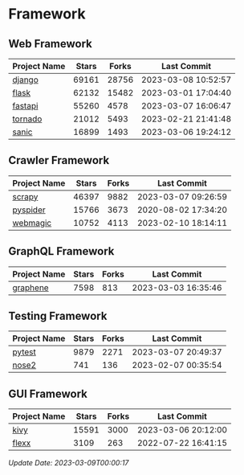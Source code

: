 # Framework

## Web Framework
| Project Name | Stars | Forks | Last Commit |
| ------------ | ----- | ----- | ----------- |
| [django](https://github.com/django/django) | 69161 | 28756 | 2023-03-08 10:52:57 |
| [flask](https://github.com/pallets/flask) | 62132 | 15482 | 2023-03-01 17:04:40 |
| [fastapi](https://github.com/tiangolo/fastapi) | 55260 | 4578 | 2023-03-07 16:06:47 |
| [tornado](https://github.com/tornadoweb/tornado) | 21012 | 5493 | 2023-02-21 21:41:48 |
| [sanic](https://github.com/sanic-org/sanic) | 16899 | 1493 | 2023-03-06 19:24:12 |

## Crawler Framework
| Project Name | Stars | Forks | Last Commit |
| ------------ | ----- | ----- | ----------- |
| [scrapy](https://github.com/scrapy/scrapy) | 46397 | 9882 | 2023-03-07 09:26:59 |
| [pyspider](https://github.com/binux/pyspider) | 15766 | 3673 | 2020-08-02 17:34:20 |
| [webmagic](https://github.com/code4craft/webmagic) | 10752 | 4113 | 2023-02-10 18:14:11 |

## GraphQL Framework
| Project Name | Stars | Forks | Last Commit |
| ------------ | ----- | ----- | ----------- |
| [graphene](https://github.com/graphql-python/graphene) | 7598 | 813 | 2023-03-03 16:35:46 |

## Testing Framework
| Project Name | Stars | Forks | Last Commit |
| ------------ | ----- | ----- | ----------- |
| [pytest](https://github.com/pytest-dev/pytest) | 9879 | 2271 | 2023-03-07 20:49:37 |
| [nose2](https://github.com/nose-devs/nose2) | 741 | 136 | 2023-02-07 00:35:54 |

## GUI Framework
| Project Name | Stars | Forks | Last Commit |
| ------------ | ----- | ----- | ----------- |
| [kivy](https://github.com/kivy/kivy) | 15591 | 3000 | 2023-03-06 20:12:00 |
| [flexx](https://github.com/flexxui/flexx) | 3109 | 263 | 2022-07-22 16:41:15 |

*Update Date: 2023-03-09T00:00:17*